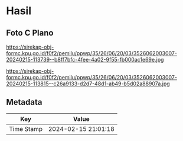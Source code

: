 # Hasil

## Foto C Plano

https://sirekap-obj-formc.kpu.go.id/f0f2/pemilu/ppwp/35/26/06/20/03/3526062003007-20240215-113739--b8ff7bfc-4fee-4a02-9f55-fb000ac1e69e.jpg

https://sirekap-obj-formc.kpu.go.id/f0f2/pemilu/ppwp/35/26/06/20/03/3526062003007-20240215-113815--c26a9133-d2d7-48d1-ab49-b5d02a88907a.jpg


## Metadata

| Key        | Value               |
| ---------- | ------------------- |
| Time Stamp | 2024-02-15 21:01:18 |



